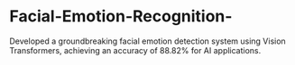 # Facial-Emotion-Recognition-
Developed a groundbreaking facial emotion detection system
using Vision Transformers, achieving an accuracy of 88.82%
for AI applications.
